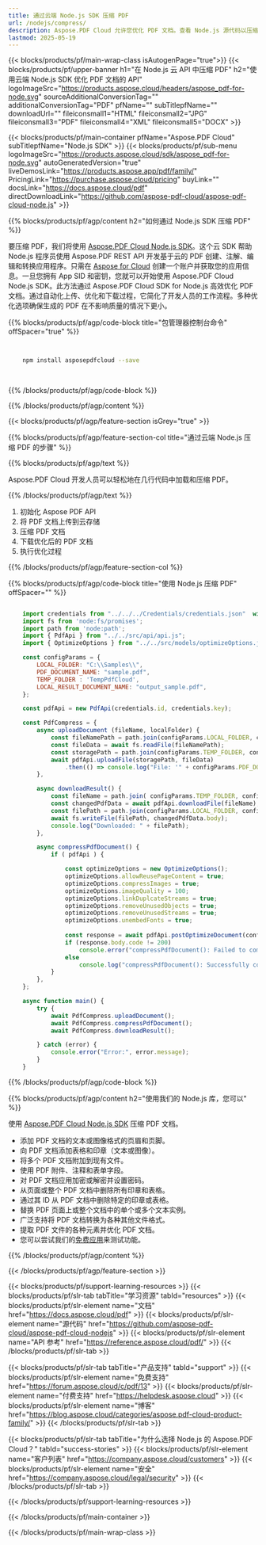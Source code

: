 ```yaml
---
title: 通过云端 Node.js SDK 压缩 PDF
url: /nodejs/compress/
description: Aspose.PDF Cloud 允许您优化 PDF 文档。查看 Node.js 源代码以压缩 PDF 文件。
lastmod: 2025-05-19
---
```


{{< blocks/products/pf/main-wrap-class isAutogenPage="true">}}
{{< blocks/products/pf/upper-banner h1="在 Node.js 云 API 中压缩 PDF" h2="使用云端 Node.js SDK 优化 PDF 文档的 API" logoImageSrc="https://products.aspose.cloud/headers/aspose_pdf-for-node.svg" sourceAdditionalConversionTag="" additionalConversionTag="PDF" pfName="" subTitlepfName="" downloadUrl="" fileiconsmall1="HTML" fileiconsmall2="JPG" fileiconsmall3="PDF" fileiconsmall4="XML" fileiconsmall5="DOCX" >}}

{{< blocks/products/pf/main-container pfName="Aspose.PDF Cloud" subTitlepfName="Node.js SDK" >}}
{{< blocks/products/pf/sub-menu logoImageSrc="https://products.aspose.cloud/sdk/aspose_pdf-for-node.svg"
autoGeneratedVersion="true"
liveDemosLink="https://products.aspose.app/pdf/family/" PricingLink="https://purchase.aspose.cloud/pricing" buyLink="" docsLink="https://docs.aspose.cloud/pdf"  directDownloadLink="https://github.com/aspose-pdf-cloud/aspose-pdf-cloud-node.js" >}}

{{% blocks/products/pf/agp/content h2="如何通过 Node.js SDK 压缩 PDF" %}}

要压缩 PDF，我们将使用
[Aspose.PDF Cloud Node.js SDK](https://products.aspose.cloud/pdf/nodejs/)。这个云 SDK 帮助 Node.js 程序员使用 Aspose.PDF REST API 开发基于云的 PDF 创建、注解、编辑和转换应用程序。只需在 [Aspose for Cloud](https://dashboard.aspose.cloud/#/apps) 创建一个账户并获取您的应用信息。一旦您拥有 App SID 和密钥，您就可以开始使用 Aspose.PDF Cloud Node.js SDK。此方法通过 Aspose.PDF Cloud SDK for Node.js 高效优化 PDF 文档。通过自动化上传、优化和下载过程，它简化了开发人员的工作流程。多种优化选项确保生成的 PDF 在不影响质量的情况下更小。

{{% blocks/products/pf/agp/code-block title="包管理器控制台命令" offSpacer="true" %}}

```bash

     
    npm install asposepdfcloud --save
     
     
```

{{% /blocks/products/pf/agp/code-block %}}

{{% /blocks/products/pf/agp/content %}}

{{< blocks/products/pf/agp/feature-section isGrey="true" >}}

{{% blocks/products/pf/agp/feature-section-col title="通过云端 Node.js 压缩 PDF 的步骤" %}}

{{% blocks/products/pf/agp/text %}}

Aspose.PDF Cloud 开发人员可以轻松地在几行代码中加载和压缩 PDF。

{{% /blocks/products/pf/agp/text %}}

1. 初始化 Aspose PDF API
1. 将 PDF 文档上传到云存储
1. 压缩 PDF 文档
1. 下载优化后的 PDF 文档
1. 执行优化过程

{{% /blocks/products/pf/agp/feature-section-col %}}

{{% blocks/products/pf/agp/code-block title="使用 Node.js 压缩 PDF" offSpacer="" %}}

```js

    import credentials from "../../../Credentials/credentials.json"  with { type: "json" };    // json-file in this format: { "id": "*****", "key": "*******" }
    import fs from 'node:fs/promises';
    import path from 'node:path';
    import { PdfApi } from "../../src/api/api.js";
    import { OptimizeOptions } from "../../src/models/optimizeOptions.js";

    const configParams = {
        LOCAL_FOLDER: "C:\\Samples\\",
        PDF_DOCUMENT_NAME: "sample.pdf",
        TEMP_FOLDER : 'TempPdfCloud',
        LOCAL_RESULT_DOCUMENT_NAME: "output_sample.pdf",
    };

    const pdfApi = new PdfApi(credentials.id, credentials.key);

    const PdfCompress = {
        async uploadDocument (fileName, localFolder) {
            const fileNamePath = path.join(configParams.LOCAL_FOLDER, configParams.PDF_DOCUMENT_NAME);
            const fileData = await fs.readFile(fileNamePath);
            const storagePath = path.join(configParams.TEMP_FOLDER, configParams.PDF_DOCUMENT_NAME);
            await pdfApi.uploadFile(storagePath, fileData)
                .then(() => console.log("File: '" + configParams.PDF_DOCUMENT_NAME +"' successfully uploaded."));
        },

        async downloadResult() {
            const fileName = path.join( configParams.TEMP_FOLDER, configParams.PDF_DOCUMENT_NAME);
            const changedPdfData = await pdfApi.downloadFile(fileName);
            const filePath = path.join(configParams.LOCAL_FOLDER, configParams.LOCAL_RESULT_DOCUMENT_NAME);
            await fs.writeFile(filePath, changedPdfData.body);
            console.log("Downloaded: " + filePath);
        },

        async compressPdfDocument() {
            if ( pdfApi ) {

                const optimizeOptions = new OptimizeOptions();
                optimizeOptions.allowReusePageContent = true;
                optimizeOptions.compressImages = true;
                optimizeOptions.imageQuality = 100;
                optimizeOptions.linkDuplcateStreams = true;
                optimizeOptions.removeUnusedObjects = true;
                optimizeOptions.removeUnusedStreams = true;            
                optimizeOptions.unembedFonts = true;
    
                const response = await pdfApi.postOptimizeDocument(configParams.PDF_DOCUMENT_NAME, optimizeOptions, null, configParams.TEMP_FOLDER);
                if (response.body.code != 200)
                    console.error("compressPdfDocument(): Failed to compress the PDF document!");
                else
                    console.log("compressPdfDocument(): Successfully copressed the PDF document '" + configParams.PDF_DOCUMENT_NAME + "' !");
            }
        },
    };

    async function main() {
        try {
            await PdfCompress.uploadDocument();
            await PdfCompress.compressPdfDocument();
            await PdfCompress.downloadResult();

        } catch (error) {
            console.error("Error:", error.message);
        }
    }
```

{{% /blocks/products/pf/agp/code-block %}}

{{% blocks/products/pf/agp/content h2="使用我们的 Node.js 库，您可以" %}}

使用 [Aspose.PDF Cloud Node.js SDK](https://products.aspose.cloud/pdf/nodejs/) 压缩 PDF 文档。

+ 添加 PDF 文档的文本或图像格式的页眉和页脚。
+ 向 PDF 文档添加表格和印章（文本或图像）。
+ 将多个 PDF 文档附加到现有文件。
+ 使用 PDF 附件、注释和表单字段。
+ 对 PDF 文档应用加密或解密并设置密码。
+ 从页面或整个 PDF 文档中删除所有印章和表格。
+ 通过其 ID 从 PDF 文档中删除特定的印章或表格。
+ 替换 PDF 页面上或整个文档中的单个或多个文本实例。
+ 广泛支持将 PDF 文档转换为各种其他文件格式。
+ 提取 PDF 文件的各种元素并优化 PDF 文档。
+ 您可以尝试我们的[免费应用](https://products.aspose.app/pdf/table-extraction)来测试功能。

{{% /blocks/products/pf/agp/content %}}

{{< /blocks/products/pf/agp/feature-section >}}

{{< blocks/products/pf/support-learning-resources >}}
{{< blocks/products/pf/slr-tab tabTitle="学习资源" tabId="resources" >}}
{{< blocks/products/pf/slr-element name="文档" href="https://docs.aspose.cloud/pdf" >}}
{{< blocks/products/pf/slr-element name="源代码" href="https://github.com/aspose-pdf-cloud/aspose-pdf-cloud-nodejs" >}}
{{< blocks/products/pf/slr-element name="API 参考" href="https://reference.aspose.cloud/pdf/" >}}
{{< /blocks/products/pf/slr-tab >}}

{{< blocks/products/pf/slr-tab tabTitle="产品支持" tabId="support" >}}
{{< blocks/products/pf/slr-element name="免费支持" href="https://forum.aspose.cloud/c/pdf/13" >}}
{{< blocks/products/pf/slr-element name="付费支持" href="https://helpdesk.aspose.cloud" >}}
{{< blocks/products/pf/slr-element name="博客" href="https://blog.aspose.cloud/categories/aspose.pdf-cloud-product-family/" >}}
{{< /blocks/products/pf/slr-tab >}}

{{< blocks/products/pf/slr-tab tabTitle="为什么选择 Node.js 的 Aspose.PDF Cloud？" tabId="success-stories" >}}
{{< blocks/products/pf/slr-element name="客户列表" href="https://company.aspose.cloud/customers" >}}
{{< blocks/products/pf/slr-element name="安全" href="https://company.aspose.cloud/legal/security" >}}
{{< /blocks/products/pf/slr-tab >}}

{{< /blocks/products/pf/support-learning-resources >}}

<!-- aboutfile Ends -->

{{< /blocks/products/pf/main-container >}}

{{< /blocks/products/pf/main-wrap-class >}}



